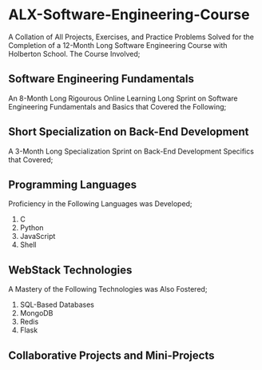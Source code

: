 # ALX-Software-Engineering-Course
A Collation of All Projects, Exercises, and Practice Problems Solved for the Completion of a 12-Month Long Software Engineering Course with Holberton School.
The Course Involved;
## Software Engineering Fundamentals
An 8-Month Long Rigourous Online Learning Long Sprint on Software Engineering Fundamentals and Basics that Covered the Following;

## Short Specialization on Back-End Development
A 3-Month Long Specialization Sprint on Back-End Development Specifics that Covered;

## Programming Languages
Proficiency in the Following Languages was Developed;
1. C
2. Python
3. JavaScript
4. Shell

## WebStack Technologies
A Mastery of the Following Technologies was Also Fostered;
1. SQL-Based Databases
2. MongoDB
3. Redis
4. Flask

## Collaborative Projects and Mini-Projects
